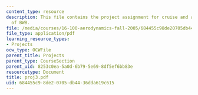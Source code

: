 ```yaml
---
content_type: resource
description: This file contains the project assignment for cruise and approach analysis
  of BWB.
file: /media/courses/16-100-aerodynamics-fall-2005/684455c98de20705db4436dda619c615_proj3.pdf
file_type: application/pdf
learning_resource_types:
- Projects
ocw_type: OCWFile
parent_title: Projects
parent_type: CourseSection
parent_uid: 8253c0ea-5a0d-6b79-5e69-8df5ef6bb83e
resourcetype: Document
title: proj3.pdf
uid: 684455c9-8de2-0705-db44-36dda619c615
---
```


